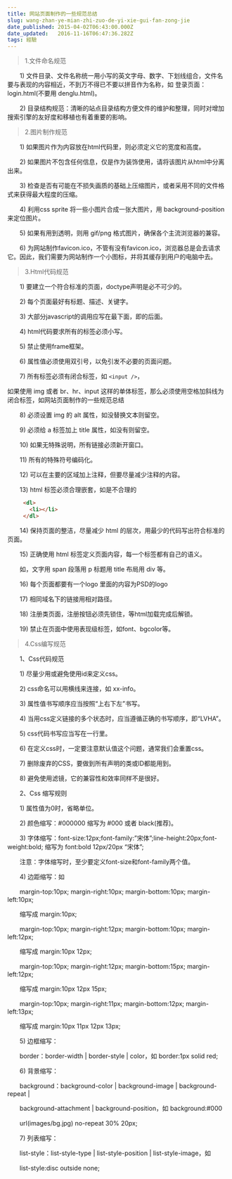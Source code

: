 ```yaml
---
title: 网站页面制作的一些规范总结
slug: wang-zhan-ye-mian-zhi-zuo-de-yi-xie-gui-fan-zong-jie
date_published: 2015-04-02T06:43:00.000Z
date_updated:   2016-11-16T06:47:36.282Z
tags: 經驗
---
```


> 1.文件命名规范

　　1) 文件目录、文件名称统一用小写的英文字母、数字、下划线组合，文件名要与表现的内容相近，不到万不得已不要以拼音作为名称，如 登录页面：login.html(不要用 denglu.html)。

　　2) 目录结构规范：清晰的站点目录结构方便文件的维护和整理，同时对增加搜索引擎的友好度和移植也有着重要的影响。

> 2.图片制作规范

　　1) 如果图片作为内容放在html代码里，则必须定义它的宽度和高度。

　　2) 如果图片不包含任何信息，仅是作为装饰使用，请将该图片从html中分离出来。

　　3) 检查是否有可能在不损失画质的基础上压缩图片，或者采用不同的文件格式来获得最大程度的压缩。

　　4) 利用css sprite 将一些小图片合成一张大图片，用 background-position 来定位图片。

　　5) 如果有用到透明，则用 gif/png 格式图片，确保各个主流浏览器的兼容。

　　6) 为网站制作favicon.ico，不管有没有favicon.ico，浏览器总是会去请求它。因此，我们需要为网站制作一个小图标，并将其缓存到用户的电脑中去。

> 3.Html代码规范

　　1) 要建立一个符合标准的页面，doctype声明是必不可少的。

　　2) 每个页面最好有标题、描述、关键字。

　　3) 大部分javascript的调用应写在最下面，即的后面。

　　4) html代码要求所有的标签必须小写。

　　5) 禁止使用frame框架。

　　6) 属性值必须使用双引号，以免引发不必要的页面问题。

　　7) 所有标签必须有闭合标签，如 ```<input />```，

   如果使用 img 或者 br、hr、input 这样的单体标签，那么必须使用空格加斜线为闭合标签，如网站页面制作的一些规范总结

　　8) 必须设置 img 的 alt 属性，如没替换文本则留空。

　　9) 必须给 a 标签加上 title 属性，如没有则留空。

　　10) 如果无特殊说明，所有链接必须新开窗口。

　　11) 所有的特殊符号编码化。

　　12) 可以在主要的区域加上注释，但要尽量减少注释的内容。

　　13) html 标签必须合理嵌套，如是不合理的
```html
     <dl>
       <li></li>
     </dl>
```
　　14) 保持页面的整洁，尽量减少 html 的层次，用最少的代码写出符合标准的页面。

　　15) 正确使用 html 标签定义页面内容，每一个标签都有自己的语义。

　　如，文字用 span 段落用 p 标题用 title 布局用 div 等。

　　16) 每个页面都要有一个logo 里面的内容为PSD的logo

　　17) 相同域名下的链接用相对路径。

　　18) 注册类页面，注册按钮必须先锁住，等html加载完成后解锁。

　　19) 禁止在页面中使用表现级标签，如font、bgcolor等。
> 4.Css编写规范

　　1、Css代码规范

　　1) 尽量少用或避免使用id来定义css。

　　2) css命名可以用横线来连接，如 xx-info。

　　3) 属性值书写顺序应当按照“上右下左”书写。

　　4) 当用css定义链接的多个状态时，应当遵循正确的书写顺序，即“LVHA”。

　　5) css代码书写应当写在一行里。

　　6) 在定义css时，一定要注意默认值这个问题，通常我们会重置css。

　　7) 删除废弃的CSS，要做到所有声明的类或ID都能用到。

　　8) 避免使用滤镜，它的兼容性和效率同样不是很好。

　　2、Css 缩写规则

　　1) 属性值为0时，省略单位。

　　2) 颜色缩写：#000000 缩写为 #000 或者 black(推荐)。

　　3) 字体缩写：font-size:12px;font-family:”宋体”;line-height:20px;font-weight:bold; 缩写为 font:bold 12px/20px “宋体”;

　　注意：字体缩写时，至少要定义font-size和font-family两个值。

　　4) 边距缩写：如

　　margin-top:10px; margin-right:10px; margin-bottom:10px; margin-left:10px;

　　缩写成 margin:10px;

　　margin-top:10px; margin-right:12px; margin-bottom:10px; margin-left:12px;

　　缩写成 margin:10px 12px;

　　margin-top:10px; margin-right:12px; margin-bottom:15px; margin-left:12px;

　　缩写成 margin:10px 12px 15px;

　　margin-top:10px; margin-right:11px; margin-bottom:12px; margin-left:13px;

　　缩写成 margin:10px 11px 12px 13px;

　　5) 边框缩写：

　　border：border-width | border-style | color，如 border:1px solid red;

　　6) 背景缩写：

　　background：background-color | background-image | background-repeat |

　　background-attachment | background-position，如 background:#000

　　url(images/bg.jpg) no-repeat 30% 20px;

　　7) 列表缩写：

　　list-style：list-style-type | list-style-position | list-style-image，如

　　list-style:disc outside none;
